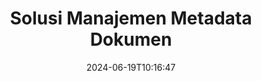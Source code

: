 ---
############################# Static ############################
layout: "family"
date:  2024-06-19T10:16:47
draft: false

product: "Metadata"
product_tag: "metadata"

lang: id

############################# Head ############################
head_title: ".NET, Java, Node.js, Python API & Aplikasi Manipulasi Metadata Online oleh GroupDocs"
head_description: "API Metadata Dokumen asli C# .NET & Java. Membaca, menulis, mengedit & membandingkan informasi meta dari semua format populer. Analisis & ekspor metadata."

############################# Header ############################
title: "Solusi Manajemen Metadata Dokumen"
description:  |
  API dan aplikasi untuk membaca, mengedit, mengganti, dan menghapus metadata dokumen, gambar, dan format file lainnya di platform populer.

  Tambahkan informasi metadata tersembunyi ke file dan dokumen bisnis Anda.

  Ubah atau hapus metadata yang sudah ada di dokumen Anda.

  Kumpulkan dan analisis informasi tentang metadata dokumen & file.

############################# Supported Platforms ###############################
supported_platforms:
  enable: true
  head_title: "Pilih platform Anda"
  title: "Kemandirian Platform"
  description: "GroupDocs.Metadata kompatibel dengan berbagai sistem operasi dan kerangka kerja:"
  details_link_title: "Belajarlah lagi"

  items:
    # items loop
    - title: ".NET"
      description: GroupDocs.Metadata .NET 
      color: "blue"
      tag: "net"
      link: "/metadata/net/"
      features_link: "https://docs.groupdocs.com/metadata/net/system-requirements/"
      features:
          # features loop
          - rows: "3"
            content: |
                    .NET Core 3.0 or higher <br> .NET 5.0 or higher <br> .NET Standard 2.1
      
          # features loop
          - rows: "1"
            content: |
                    Windows <br> Linux <br> Mac OS
      
          # features loop
          - rows: "4"
            content: |
                    Microsoft Visual Studio <br> JetBrains Rider <br> Microsoft Visual Code
      
          # features loop
          - rows: "1"
            content: |
                    70+ file formats
      

    # items loop
    - title: "Java"
      description: GroupDocs.Metadata Java
      color: "red"
      tag: "java"
      link: "/metadata/java/"
      features_link: "https://docs.groupdocs.com/metadata/java/system-requirements/"
      features:
          # features loop
          - rows: "3"
            content: |
                    J2SE 7.0 or higher <br> Kotlin
      
          # features loop
          - rows: "1"
            content: |
                    Windows <br> Linux <br> Mac OS
      
          # features loop
          - rows: "4"
            content: |
                    IntelliJ IDEA <br> Eclipse <br> NetBeans
      
          # features loop
          - rows: "1"
            content: |
                    70+ file formats

    # items loop
    - title: "Node.js"
      description: GroupDocs.Metadata Node.js
      color: "green"
      tag: "nodejs-java"
      link: "/metadata/nodejs-java/"
      features_link: "https://docs.groupdocs.com/metadata/nodejs-java/system-requirements/"
      features:
          # features loop
          - rows: "3"
            content: |
                    Node.js 16+ and J2SE 8.0 (1.8)+
      
          # features loop
          - rows: "1"
            content: |
                    Windows <br> Linux <br> Mac OS
      
          # features loop
          - rows: "4"
            content: |
                    Atom <br> Visual Studio Code <br> Editor teks lainnya
      
          # features loop
          - rows: "1"
            content: |
                    70+ file formats

    # items loop
    - title: "Python"
      description: GroupDocs.Metadata Python
      color: "yellow"
      tag: "python-net"
      link: "/metadata/python-net/"
      features_link: "https://docs.groupdocs.com/metadata/python-net/system-requirements/"
      features:
          # features loop
          - rows: "3"
            content: |
                    Python 3.9+ and .Net 6+
      
          # features loop
          - rows: "1"
            content: |
                    Windows <br> Linux <br> Mac OS
      
          # features loop
          - rows: "4"
            content: |
                    IDLE <br> PyCharm <br> Visual Studio Code
      
          # features loop
          - rows: "1"
            content: |
                    70+ file formats

############################# Features ###############################
features:
  enable: true
  title: "Ulasan fitur GroupDocs.Metadata"
  description: "Solusi kami dirancang untuk memanipulasi metadata dalam banyak format file populer termasuk gambar dan dokumen kantor."

  items:
    # items loop
    - icon: "protect"
      title: "Lindungi informasi bisnis"
      content: "Tambahkan metadata tersembunyi ke file dan dokumen sensitif Anda."

    # items loop
    - icon: "control"
      title: "Kontrol metadata dokumen"
      content: "Kumpulkan informasi terperinci tentang metadata yang terkandung dalam dokumen."

    # items loop
    - icon: "manipulate"
      title: "Memanipulasi informasi metadata"
      content: "Ubah konten atau hapus metadata dalam banyak format file yang didukung."

    # items loop
    - icon: "additional"
      title: "Berbagai fitur tambahan"
      content: "Dapatkan pratinjau dokumen, ekstrak paket metadata, dll."

############################# Code Samples ###############################
code_samples:
  enable: true
  title: "Lindungi dokumen menggunakan metadata"
  description: "GroupDocs.Metadata contoh kode operasi umum."

  items:
    # items loop
    - title: "Hapus metadata yang tidak perlu dari gambar dan dokumen"
      content: "GroupDocs.Metadata membantu Anda dengan mudah menghapus informasi tersembunyi dari file dan dokumen Anda. Anda dapat dengan cepat menghapus detail seperti kapan dan di mana gambar diambil, atau menghapus info penulis dan editor dari dokumen Office."
      samples:
          # samples loop
          - language: "C#"
            color: "blue"
            content: |
                    <code class="language-csharp" data-lang="csharp">
                        // Berikan jalur ke dokumen ke konstruktor Metadata

                        using (Metadata metadata = new Metadata("source.docx"))
                        {
                            // Hapus properti dokumen yang terhubung ke pembuat dan editor
                            var affected = metadata.RemoveProperties(
                                p => p.Tags.Contains(Tags.Person.Creator) ||
                                    p.Tags.Contains(Tags.Person.Editor);

                            // Hasil proses penghapusan metadata
                            Console.WriteLine("Properties removed: {0}", affected);

                            // Simpan dokumen yang sudah dibersihkan
                            metadata.Save("result.docx");
                        }                    
                    </code>

          # samples loop
          - language: "Java"
            color: "red"
            content: |
                    <code class="language-java" data-lang="java">
                        // Berikan jalur ke dokumen ke konstruktor Metadata

                        try (Metadata metadata = new Metadata("source.docx");{

                            // Hapus properti dokumen yang terhubung ke pembuat dan editor
                            int affected = metadata.removeProperties(
                                new ContainsTagSpecification(Tags.getPerson().getCreator()).or(
                                new ContainsTagSpecification(Tags.getPerson().getEditor())));

                            // Hasil proses penghapusan metadata
                            System.out.println(String.format("Properties removed: %s", affected));

                            // Simpan dokumen yang sudah dibersihkan
                            metadata.save("result.docx");
                        }

                    </code>

          # samples loop
          - language: "TypeScript"
            color: "green"
            content: |
                    <code class="language-java" data-lang="javascript">
                        // Berikan jalur ke dokumen ke konstruktor Metadata

                        const metadata = new groupdocs.metadata.Metadata("source.docx");
    
                        // Hapus properti dokumen yang terhubung ke pembuat dan editor
                        var affected = metadata.removeProperties(
                            new groupdocs.metadata.ContainsTagSpecification(groupdocs.metadata.Tags.getPerson().getCreator()).or(
                            new groupdocs.metadata.ContainsTagSpecification(groupdocs.metadata.Tags.getPerson().getEditor()))
                            );

                        // Hasil proses penghapusan metadata
                        console.log('Properties removed: ${affected}');

                        // Simpan dokumen yang sudah dibersihkan
                        metadata.save("result.docx");                        

                    </code>

          # samples loop
          - language: "Python"
            color: "yellow"
            content: |
                    <code class="python-net" data-lang="python">
                        import groupdocs.metadata as gm
                        
                        def run():

                            # Berikan jalur ke dokumen ke konstruktor Metadata
                            with gm.Metadata("input.docx) as metadata:

                                # Hapus properti dokumen yang terhubung ke pembuat dan editor
                                specification = gm.search.ContainsTagSpecification(gm.tagging.Tags.person.creator).
                                    either(gm.search.ContainsTagSpecification(gm.tagging.Tags.person.editor)).
                                    either(gm.search.OfTypeSpecification(gm.common.MetadataPropertyType.STRING).
                                    both(gm.search.WithValueSpecification("John")))
                                affected = metadata.remove_properties(specification)

                                # Hasil proses penghapusan metadata
                                print(f"Properties removed: {affected}")

                                # Simpan dokumen yang sudah dibersihkan
                                metadata.save("output.docx")

                    </code>

############################# Supported Formats ###############################
formats:
  enable: true
  title: "Lebih dari 70 format didukung"
  description: "GroupDocs.Metadata membantu mengontrol metadata dalam format dokumen dan file populer."

############################# Metrics ###############################
metrics:
  enable: true
  title: "GroupDocs.Metadata pencapaian"
  description: "Temukan Metrik Utama Pencapaian Perpustakaan Kami"

  items:
    # items loop
    - number: "70+"
      title: "Format yang didukung"
      content: "GroupDocs.Metadata mendukung manipulasi metadata untuk lebih dari 70 format file populer."

    # items loop
    - number: "700k"
      title: "Unduhan NuGet"
      content: "GroupDocs.Metadata untuk paket .NET NuGet telah diunduh lebih dari 700.000 kali."

    # items loop
    - number: "15k"
      title: "Unduhan Maven"
      content: "GroupDocs.Metadata memiliki 15.000 unduhan di Maven. Manajemen Metadata Java yang Kuat."

    # items loop
    - number: "140+"
      title: "Pelanggan yang senang"
      content: "Baik perusahaan terkenal maupun pengembang individu lebih memilih produk GroupDocs untuk membangun solusi inovatif."


############################# Customers ###############################
customers:
  enable: true
  title: "Pelanggan kami yang bahagia"
  description: "Produk GroupDocs dipercaya oleh banyak pelanggan secara global dan digunakan dalam banyak solusi bisnis kompetitif di seluruh dunia."

  items:
    # items loop
    - title: "BenQ Corporation"
      logo: "benq"
      
    # items loop
    - title: "Nasdaq Stock Market"
      logo: "nasdaq"
      
    # items loop
    - title: "AT&T Inc."
      logo: "att"
      
    # items loop
    - title: "Customer logo AstraZeneca"
      logo: "astrazeneca"
      
    # items loop
    - title: "Central Bank of Argentina"
      logo: "argentinacentralbank"
      
    # items loop
    - title: "Roche Holding AG"
      logo: "roche"
      
    # items loop
    - title: "Capita"
      logo: "capita"
      
    # items loop
    - title: "Axa S.A."
      logo: "axa"
      
    # items loop
    - title: "Instructure Inc."
      logo: "instructure"
      
    # items loop
    - title: "Wipro"
      logo: "wipro"


############################# Actions ###############################
actions:
  enable: true
  title: "Siap untuk mulai?"
  description: "Coba fitur GroupDocs.Metadata secara gratis di aplikasi Anda"

  items:
    # items loop
    - title: ".NET"
      color: "blue"
      link: "/metadata/net/"

    # items loop
    - title: "Java"
      color: "red"
      link: "/metadata/java/"

    # items loop
    - title: "Node.js"
      color: "green"
      link: "/metadata/nodejs-java/"   

    # items loop
    - title: "Python"
      color: "yellow"
      link: "/metadata/python-net/"      

############################# FAQ ###############################
faq:
  enable: true
  title: "Pertanyaan yang sering diajukan"
  description: "Ada pertanyaan tentang produk kami? Kami punya jawabannya!"

  items:
    # items loop
    - question: "Apakah GroupDocs.Metadata memerlukan perangkat lunak pihak ketiga untuk pemrosesan metadata dokumen?"
      answer: "GroupDocs.Metadata beroperasi secara independen; tidak diperlukan perpustakaan eksternal seperti Microsoft Office atau Adobe Acrobat."

    # items loop
    - question: "Bisakah saya mencoba fitur GroupDocs.Metadata sebelum membeli?"
      answer: "Sangat! GroupDocs.Metadata menawarkan uji coba gratis. Instal dan jelajahi kemampuannya. Namun, harap diperhatikan bahwa versi uji coba menambahkan 'lencana uji coba' ke dokumen Anda, dan hanya memproses 3 halaman pertama. Untuk pengalaman lengkap, dapatkan lisensi sementara gratis selama 30 hari untuk fungsionalitas penuh. Lihat detailnya [di sini](https://purchase.groupdocs.com/temporary-license/)."

    # items loop
    - question: "Jenis lisensi apa yang tersedia?"
      answer: "Mencari lisensi GroupDocs.Metadata? Kami menyediakan berbagai opsi untuk Anda. Pilih dari lisensi yang disesuaikan dengan kebutuhan Anda, berdasarkan faktor-faktor seperti jumlah pengembang di tim Anda, lokasi penerapan (misalnya, satu kantor atau tempat kerja jarak jauh), dan apakah distribusi pelanggan akhir memerlukan berbagi SDK/API dengan klien. Alternatifnya, pilihlah lisensi penggunaan bulanan, di mana Anda membayar berdasarkan penggunaan Anda dengan paket terukur. Jelajahi lebih jauh dan temukan yang paling cocok [di sini](https://purchase.groupdocs.com/pricing/metadata/net/)."

############################# Cloud Links ###############################
cloud_links:
  enable: true
  title: "GroupDocs.Metadata Termasuk API Kode Rendah"
  description: "Kelola metadata sensitif dalam file bisnis dalam aplikasi Anda menggunakan REST API kami yang berbasis cloud."
  
  items:
    # items loop
    - title: "GroupDocs.Metadata Cloud for cURL"
      content: "Bekerja dengan API manipulasi metadata CURL RESTful untuk mengelola informasi metadata PDF, Word, Excel, Presentasi, gambar, dan file multimedia di aplikasi Anda."
      icon: "groupdocs_metadata-for-curl"
      link: "https://products.groupdocs.cloud/metadata/curl"

    # items loop
    - title: "GroupDocs.Metadata Cloud for .NET"
      content: "Gunakan metadata REST API dengan .NET SDK untuk menambah, mengedit, mengekstrak, mencari, dan menghapus metadata dari format dokumen dalam aplikasi .NET."
      icon: "groupdocs_metadata-for-net"
      link: "https://products.groupdocs.cloud/metadata/net"

    # items loop
    - title: "GroupDocs.Metadata Cloud for Java"
      content: "Sempurnakan aplikasi Java Anda dengan fitur manajemen metadata yang canggih menggunakan Metadata SDK untuk Java."
      icon: "groupdocs_metadata-for-java"
      link: "https://products.groupdocs.cloud/metadata/java"

############################# App links ###############################
app_links:
  enable: true
  title: "GroupDocs.Metadata Tidak Termasuk Aplikasi Kode"
  description: "Akses aplikasi web GroupDocs untuk mengelola metadata dokumen. Proses lebih dari 70 format file populer di browser favorit Anda GRATIS."

  items:
    # items loop
    - title: "GroupDocs.Metadata Total"
      content: "Aplikasi gratis untuk melihat & mengedit metadata Word, Excel, PDF, PowerPoint, dan lebih dari 70 jenis dokumen."
      icon: "groupdocs_metadata-app"
      link: "https://products.groupdocs.app/metadata/total"

    # items loop
    - title: "GroupDocs.Metadata DOCX"
      content: "Penampil & editor metadata online gratis untuk dokumen MS Word."
      icon: "groupdocs_words-app"
      link: "https://products.groupdocs.app/metadata/docx"

    # items loop
    - title: "GroupDocs.Metadata PDF"
      content: "Lihat atau edit informasi Metadata dokumen PDF online."
      icon: "groupdocs_pdf-app"
      link: "https://products.groupdocs.app/metadata/pdf"


      


---